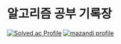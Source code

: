 # 알고리즘 공부 기록장
[![Solved.ac Profile](http://mazassumnida.wtf/api/v2/generate_badge?boj=igomae)](https://solved.ac/igomae/)
[![mazandi profile](http://mazandi.herokuapp.com/api?handle=igomae&theme=warm)](https://solved.ac/igomae/)
